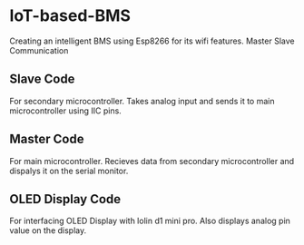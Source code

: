 # IoT-based-BMS
Creating an intelligent BMS using Esp8266 for its wifi features.
Master Slave Communication
## Slave Code
For secondary microcontroller. Takes analog input and sends it to main microcontroller using IIC pins.
## Master Code
For main microcontroller. Recieves data from secondary microcontroller and dispalys it on the serial monitor.
## OLED Display Code
For interfacing OLED Display with lolin d1 mini pro. Also displays analog pin value on the display.
